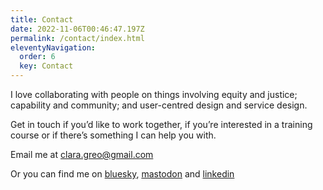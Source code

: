 ```yaml
---
title: Contact
date: 2022-11-06T00:46:47.197Z
permalink: /contact/index.html
eleventyNavigation:
  order: 6
  key: Contact
---
```

I love collaborating with people on things involving equity and justice; capability and community; and user-centred design and service design. 

Get in touch if you’d like to work together, if you’re interested in a training course or if there’s something I can help you with. 

Email me at [clara.greo@gmail.com](mailto:clara.greo@gmail.com)

Or you can find me on [bluesky](https://bsky.app/profile/claragt.bsky.social), <a rel="me" href="https://mastodon.me.uk/@claragt"> mastodon</a> and [linkedin](https://www.linkedin.com/in/claragreo/)